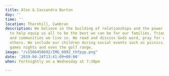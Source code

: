 ```yaml
---
title: Alex & Cassandra Burton
day: ''
time: ''
location: Thornhill, Cwmbran
description: We believe in the building of relationships and the power of Gods word
  to help equip us all to be the best we can be for our families, friends work colleagues
  and communities we live in. We read and discuss Gods word, pray for each other and
  others. We include our children during social events such as picnics, movie nights,
  games nights and even the golf range.
image: "/v1566458692/IMG_0092_thfpyp.png"
date: '2019-04-24T13:41:09+00:00'
when: Fortnightly on a Wednesday at 7:30pm

---
```

